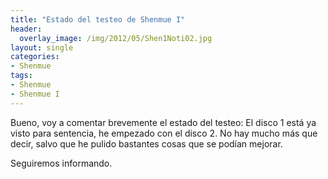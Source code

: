 ```yaml
---
title: "Estado del testeo de Shenmue I"
header:
  overlay_image: /img/2012/05/Shen1Noti02.jpg
layout: single
categories:
- Shenmue
tags:
- Shenmue
- Shenmue I
---
```

Bueno, voy a comentar brevemente el estado del testeo: El disco 1 está ya visto 
para sentencia, he empezado con el disco 2. No hay mucho más que decir, salvo 
que he pulido bastantes cosas que se podían mejorar.

Seguiremos informando.
